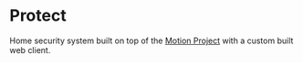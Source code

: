 # Protect

Home security system built on top of the [Motion Project](https://motion-project.github.io/motion_config.html) with a custom built web client.
